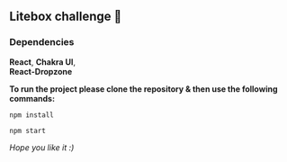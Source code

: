 ## Litebox challenge 🚀

### Dependencies 
**React**, 
**Chakra UI**,  
**React-Dropzone**

**To run the project please clone the repository & then use the following commands:**

``npm install``

``npm start``

*Hope you like it :)* 
